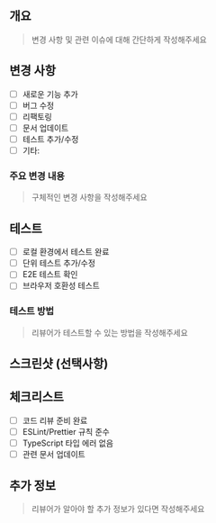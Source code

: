 ## 개요

> 변경 사항 및 관련 이슈에 대해 간단하게 작성해주세요

## 변경 사항

- [ ] 새로운 기능 추가
- [ ] 버그 수정
- [ ] 리팩토링
- [ ] 문서 업데이트
- [ ] 테스트 추가/수정
- [ ] 기타:

### 주요 변경 내용

> 구체적인 변경 사항을 작성해주세요

## 테스트

- [ ] 로컬 환경에서 테스트 완료
- [ ] 단위 테스트 추가/수정
- [ ] E2E 테스트 확인
- [ ] 브라우저 호환성 테스트

### 테스트 방법

> 리뷰어가 테스트할 수 있는 방법을 작성해주세요

## 스크린샷 (선택사항)

<!-- UI 변경사항이 있는 경우 스크린샷을 첨부해주세요 -->

## 체크리스트

- [ ] 코드 리뷰 준비 완료
- [ ] ESLint/Prettier 규칙 준수
- [ ] TypeScript 타입 에러 없음
- [ ] 관련 문서 업데이트

## 추가 정보

> 리뷰어가 알아야 할 추가 정보가 있다면 작성해주세요
